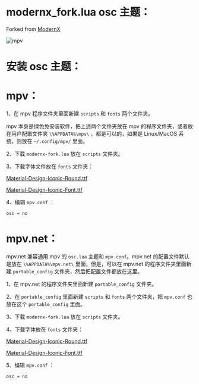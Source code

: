 # modernx_fork.lua osc 主题：

Forked from [ModernX](https://github.com/zydezu/ModernX)

![mpv](https://github.com/chwt163/Mpv.netRrightClickMenuCN/assets/70951194/e752e6a3-d2ea-43b7-8dac-ea6d477e5b00)


# 安装 osc 主题：

# mpv：

1、在 mpv 程序文件夹里面新建 `scripts` 和 `fonts` 两个文件夹。

mpv 本身是绿色免安装软件，把上述两个文件夹放在 mpv 的程序文件夹，或者放在用户配置文件夹 `\%APPDATA%\mpv\` ，都是可以的，如果是 Linux/MacOS 系统，则放在 `~/.config/mpv/` 里面。

2、下载 `modernx-fork.lua` 放在 `scripts` 文件夹。

3、下载字体文件放在 `fonts` 文件夹：

[Material-Design-Iconic-Round.ttf](https://github.com/chwt163/Mpv.netRrightClickMenuCN/raw/main/fonts/Material-Design-Iconic-Round.ttf)

[Material-Design-Iconic-Font.ttf](https://github.com/chwt163/Mpv.netRrightClickMenuCN/raw/main/fonts/Material-Design-Iconic-Font.ttf)

4、编辑 `mpv.conf` ：
```
osc = no
```




# mpv.net：

mpv.net 兼容通用 mpv 的 `osc.lua` 主题和 `mpv.conf`。mpv.net 的配置文件默认是放在 `\%APPDATA%\mpv.net\` 里面，但是，可以在 mpv.net 的程序文件夹里面新建 `portable_config` 文件夹，然后把配置文件都放在这里。

1、在 mpv.net 的程序文件夹里面新建 `portable_config` 文件夹。

2、在 `portable_config` 里面新建 `scripts` 和  `fonts` 两个文件夹，把 `mpv.conf` 也放在这个 `portable_config` 里面。

3、下载 `modernx-fork.lua` 放在 `scripts` 文件夹。

4、下载字体放在 `fonts` 文件夹：

[Material-Design-Iconic-Round.ttf](https://github.com/chwt163/Mpv.netRrightClickMenuCN/raw/main/fonts/Material-Design-Iconic-Round.ttf)

[Material-Design-Iconic-Font.ttf](https://github.com/chwt163/Mpv.netRrightClickMenuCN/raw/main/fonts/Material-Design-Iconic-Font.ttf)

5、编辑 `mpv.conf` ：
```
osc = no
```








